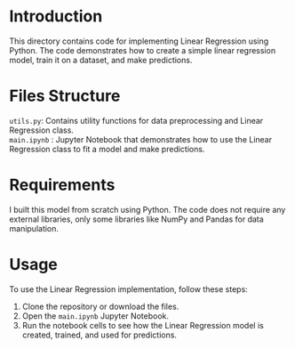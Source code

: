 # Introduction
This directory contains code for implementing Linear Regression using Python. The code demonstrates how to create a simple linear regression model, train it on a dataset, and make predictions.
# Files Structure
`utils.py`: Contains utility functions for data preprocessing and Linear Regression class.<br>
`main.ipynb` : Jupyter Notebook that demonstrates how to use the Linear Regression class to fit a model and make predictions.
# Requirements
I built this model from scratch using Python. The code does not require any external libraries, only some libraries like NumPy and Pandas for data manipulation.
# Usage
To use the Linear Regression implementation, follow these steps:
1. Clone the repository or download the files.
2. Open the `main.ipynb` Jupyter Notebook.
3. Run the notebook cells to see how the Linear Regression model is created, trained, and used for predictions.
